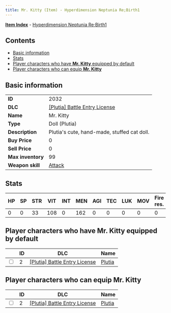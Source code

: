 ```yaml
---
title: Mr. Kitty (Item) - Hyperdimension Neptunia Re;Birth1
---
```


[**Item Index**](/neptunia/rb1/item/index.html) - [Hyperdimension Neptunia Re;Birth1](/neptunia/rb1)

## Contents

- [Basic information](#basic-information)
- [Stats](#stats)
- [Player characters who have **Mr. Kitty** equipped by default](#player-characters-who-have-mr-kitty-equipped-by-default)
- [Player characters who can equip **Mr. Kitty**](#player-characters-who-can-equip-mr-kitty)
## Basic information

|   |   |
| -- | -- |
| **ID** | 2032 |
| **DLC** | [[Plutia] Battle Entry License](/neptunia/rb1/dlc/7-plutia.html) |
| **Name** | Mr. Kitty |
| **Type** | Doll (Plutia) |
| **Description** | Plutia's cute, hand-made, stuffed cat doll. |
| **Buy Price** | 0 |
| **Sell Price** | 0 |
| **Max inventory** | 99 |
| **Weapon skill** | [Attack](/neptunia/rb1/skill/7-201-attack.html) |


## Stats

| HP | SP | STR | VIT | INT | MEN | AGI | TEC | LUK | MOV | Fire res. | Ice res. | Wind res. | Lightning res. |
| -- | -- | --- | --- | --- | --- | --- | --- | --- | --- | --------- | -------- | --------- | -------------- |
| 0 | 0 | 33 | 108 | 0 | 162 | 0 | 0 | 0 | 0 | 0 | 0 | 0 | 0 |


## Player characters who have **Mr. Kitty** equipped by default

|    | ID | DLC | Name |
| -- | -- | --- | ---- |
| <input type="checkbox" id="rb1-player-7-2" class="trackbox" /> | 2 | [[Plutia] Battle Entry License](/neptunia/rb1/dlc/7-plutia.html) | [Plutia](/neptunia/rb1/player/7-2-plutia.html) |


## Player characters who can equip **Mr. Kitty**

|    | ID | DLC | Name |
| -- | -- | --- | ---- |
| <input type="checkbox" id="rb1-player-7-2" class="trackbox" /> | 2 | [[Plutia] Battle Entry License](/neptunia/rb1/dlc/7-plutia.html) | [Plutia](/neptunia/rb1/player/7-2-plutia.html) |
